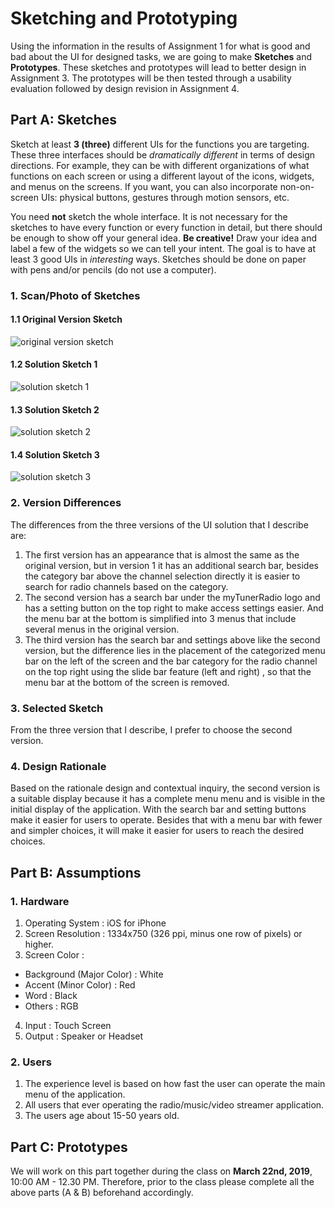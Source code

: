 # Sketching and Prototyping
Using the information in the results of Assignment 1 for what is good and bad about the UI for designed tasks, we are going to make **Sketches** and **Prototypes**. These sketches and prototypes will lead to better design in Assignment 3. The prototypes will be then tested through a usability evaluation followed by design revision in Assignment 4.

## Part A: Sketches
Sketch at least **3 (three)** different UIs for the functions you are targeting. These three interfaces should be _dramatically different_ in terms of design directions. For example, they can be with different organizations of what functions on each screen or using a different layout of the icons, widgets, and menus on the screens. If you want, you can also incorporate non-on-screen UIs: physical buttons, gestures through motion sensors, etc.

You need **not** sketch the whole interface. It is not necessary for the sketches to have every function or every function in detail, but there should be enough to show off your general idea. **Be creative!** Draw your idea and label a few of the widgets so we can tell your intent. The goal is to have at least 3 good UIs in *interesting* ways. Sketches should be done on paper with pens and/or pencils (do not use a computer).

### 1. Scan/Photo of Sketches
#### 1.1 Original Version Sketch
![original version sketch](S__8044568.jpg)

#### 1.2 Solution Sketch 1
![solution sketch 1](S__8044566.jpg)

#### 1.3 Solution Sketch 2
![solution sketch 2](S__8044565.jpg)

#### 1.4 Solution Sketch 3
![solution sketch 3](S__8044567.jpg)

### 2. Version Differences
The differences from the three versions of the UI solution that I describe are:
1. The first version has an appearance that is almost the same as the original version, but in version 1 it has an additional search bar, besides the category bar above the channel selection directly it is easier to search for radio channels based on the category.
2. The second version has a search bar under the myTunerRadio logo and has a setting button on the top right to make access settings easier. And the menu bar at the bottom is simplified into 3 menus that include several menus in the original version.
3. The third version has the search bar and settings above like the second version, but the difference lies in the placement of the categorized menu bar on the left of the screen and the bar category for the radio channel on the top right using the slide bar feature (left and right) , so that the menu bar at the bottom of the screen is removed.

### 3. Selected Sketch
From the three version that I describe, I prefer to choose the second version.

### 4. Design Rationale
Based on the rationale design and contextual inquiry, the second version is a suitable display because it has a complete menu menu and is visible in the initial display of the application. With the search bar and setting buttons make it easier for users to operate. Besides that with a menu bar with fewer and simpler choices, it will make it easier for users to reach the desired choices.

## Part B: Assumptions
### 1. Hardware
1. Operating System : iOS for iPhone
2. Screen Resolution  : 1334x750 (326 ppi, minus one row of pixels) or higher.
3. Screen Color : 
  - Background (Major Color) : White
  - Accent (Minor Color)  : Red
  - Word  : Black
  - Others : RGB
4. Input  : Touch Screen
5. Output : Speaker or Headset

### 2. Users
1. The experience level is based on how fast the user can operate the main menu of the application.
2. All users that ever operating the radio/music/video streamer application.
3. The users age about 15-50 years old.

## Part C: Prototypes
We will work on this part together during the class on **March 22nd, 2019**, 10:00 AM - 12.30 PM. Therefore, prior to the class please complete all the above parts (A & B) beforehand accordingly.
